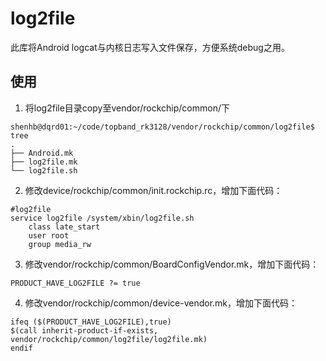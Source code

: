 # log2file

此库将Android logcat与内核日志写入文件保存，方便系统debug之用。

## 使用
1. 将log2file目录copy至vendor/rockchip/common/下
```
shenhb@dqrd01:~/code/topband_rk3128/vendor/rockchip/common/log2file$ tree
.
├── Android.mk
├── log2file.mk
└── log2file.sh
```
2. 修改device/rockchip/common/init.rockchip.rc，增加下面代码：
```
#log2file
service log2file /system/xbin/log2file.sh
    class late_start
    user root
    group media_rw
```
3. 修改vendor/rockchip/common/BoardConfigVendor.mk，增加下面代码：
```
PRODUCT_HAVE_LOG2FILE ?= true
```
4. 修改vendor/rockchip/common/device-vendor.mk，增加下面代码：
```
ifeq ($(PRODUCT_HAVE_LOG2FILE),true)
$(call inherit-product-if-exists, vendor/rockchip/common/log2file/log2file.mk)
endif
```